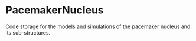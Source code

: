 # PacemakerNucleus
Code storage for the models and simulations of the pacemaker nucleus and its sub-structures. 
